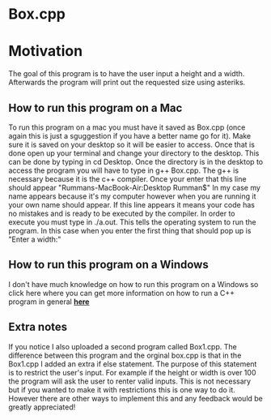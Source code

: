# Box.cpp

# Motivation
The goal of this program is to have the user input a height and a width. Afterwards the program will print out the requested size using asteriks. 

## How to run this program on a Mac
To run this program on a mac you must have it saved as Box.cpp (once again this is just a sguggestion if you have a better name go for it). Make sure it is saved on your desktop so it will be easier to access. Once that is done open up your terminal and change your directory to the desktop. This can be done by typing in cd Desktop. Once the directory is in the desktop to access the program you will have to type in g++ Box.cpp. The g++ is necessary because it is the c++ compiler. Once your enter that this line should appear "Rummans-MacBook-Air:Desktop Rumman$" In my case my name appears because it's my computer however when you are running it your own name should appear. If this line appears it means your code has no mistakes and is ready to be executed by the compiler. In order to execute you must type in ./a.out. This tells the operating system to run the program. In this case when you enter the first thing that should pop up is "Enter a width:"

## How to run this program on a Windows
I don't have much knowledge on how to run this program on a Windows so click here where you can get more information on how to run a C++ program in general **[here](https://msdn.microsoft.com/en-us/library/ms235639.aspx)**

## Extra notes
If you notice I also uploaded a second program called Box1.cpp. The difference between this program and the orginal box.cpp is that in the Box1.cpp I added an extra if else statement. The purpose of this statement is to restrict the user's input. For example if the height or width is over 100 the program will ask the user to renter valid inputs. This is not necessary but if you wanted to make it with restrictions this is one way to do it. However there are other ways to implement this and any feedback would be greatly appreciated!


